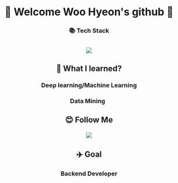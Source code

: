 <h1 align='center'> 👋 Welcome Woo Hyeon's github 👋

<h3 align="center"> 📚 Tech Stack 


<h2 align='center'><img src="https://img.shields.io/badge/Python-3766AB?style=flat-square&logo=Python&logoColor=white"/> 


<h2 align="center"> 📝 What I learned? </h3> 
<h3 align="center"> Deep learning/Machine Learning

<h3 align="center">  Data Mining &nbsp

<br/>

<h2 align="center"> 😊 Follow Me 


<a href="mailto:whddmldnffla@gmail.com"><img src="https://img.shields.io/badge/Gmail-d14836?style=flat-square&logo=Gmail&logoColor=white&link=whddmldnffla@gmail.com"/></a>
</p> 

<h2 align="center"> ✈️ Goal 


<h3 align='center'>Backend Developer